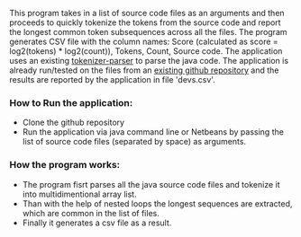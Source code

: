 This program takes in a list of source code files as an arguments and then proceeds to quickly tokenize the tokens from the source code and report the longest common token subsequences across all the files. The program generates CSV file with the column names: Score (calculated as score = log2(tokens) * log2(count)), Tokens, Count, Source code.
The application uses an existing [tokenizer-parser](https://github.com/kevinjalbert/tokenizing-parser) to parse the java code.
The application is already run/tested on the files from an [existing github repository](https://github.com/crawljax/crawljax) and the results are reported by the application in file 'devs.csv'.
### How to Run the application:
- Clone the github repository
- Run the application via java command line or Netbeans by passing the list of source code files (separated by space) as arguments.

### How the program works:
- The program fisrt parses all the java source code files and tokenize it into multidimentional array list.
- Than with the help of nested loops the longest sequences are extracted, which are common in the list of files.
- Finally it generates a csv file as a result.
